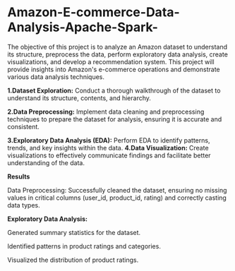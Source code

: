 # Amazon-E-commerce-Data-Analysis-Apache-Spark-
The objective of this project is to analyze an Amazon dataset to understand its structure, preprocess the data, perform exploratory data analysis, create visualizations, and develop a recommendation system. This project will provide insights into Amazon's e-commerce operations and demonstrate various data analysis techniques.


**1.Dataset Exploration:** Conduct a thorough walkthrough of the dataset to understand its structure, contents, and hierarchy.

**2.Data Preprocessing:** Implement data cleaning and preprocessing techniques to prepare the dataset for analysis, ensuring it is accurate and consistent.

**3.Exploratory Data Analysis (EDA):** Perform EDA to identify patterns, trends, and key insights within the data.
**4.Data Visualization:** Create visualizations to effectively communicate findings and facilitate better understanding of the data.




**Results**

Data Preprocessing: Successfully cleaned the dataset, ensuring no missing values in critical columns (user_id, product_id, rating) and correctly casting data types.

**Exploratory Data Analysis:**

Generated summary statistics for the dataset.

Identified patterns in product ratings and categories.

Visualized the distribution of product ratings.
